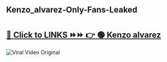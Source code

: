 
 ## Kenzo_alvarez-Only-Fans-Leaked

# <h2><a href="https://clipsfans.com/Kenzo_alvarez&ref=git">🔗 Click to LINKS ⏩⏩ 👉 🟢 Kenzo alvarez </a></h2>

<a href="https://clipsfans.com/Kenzo_alvarez&ref=git" rel="nofollow" data-target="animated-image.originalLink"><img src="https://i.ibb.co.com/xMMVF88/686577567.gif" alt="Viral Video Original" style="max-width: 100%; display: inline-block;" data-target="animated-image.originalImage"></a>
